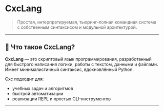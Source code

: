 # CxcLang

> Простая, интерпретируемая, тьюринг-полная командная система с собственным синтаксисом и модульной архитектурой.

---

## 🚀 Что такое CxcLang?

**CxcLang** — это скриптовый язык программирования, разработанный для быстрого написания логики, работы с текстом, данными и файлами. Имеет минималистичный синтаксис, вдохновлённый Python.

Cxc подходит для:
- учебных задач и алгоритмов
- быстрой автоматизации
- реализации REPL и простых CLI-инструментов

---
